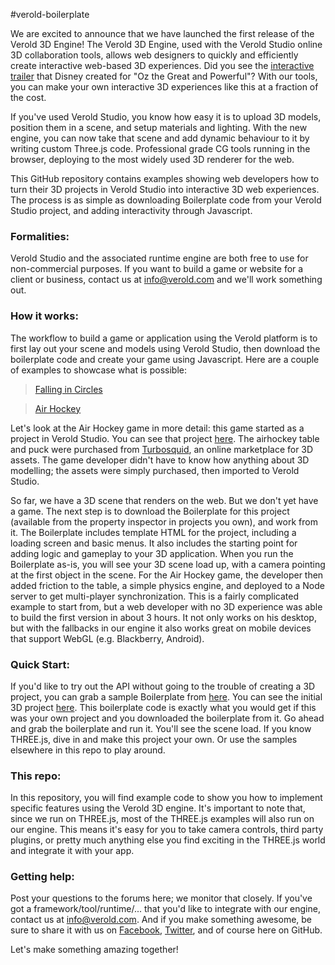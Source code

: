 #verold-boilerplate

We are excited to announce that we have launched the first release of the Verold 3D Engine! The Verold 3D Engine, used with the Verold Studio online 3D collaboration tools, allows web designers to quickly and efficiently create interactive web-based 3D experiences. Did you see the [interactive trailer](http://findyourwaytooz.com) that Disney created for "Oz the Great and Powerful"? With our tools, you can make your own interactive 3D experiences like this at a fraction of the cost.

If you've used Verold Studio, you know how easy it is to upload 3D models, position them in a scene, and setup materials and lighting. With the new engine, you can now take that scene and add dynamic behaviour to it by writing custom Three.js code. Professional grade CG tools running in the browser, deploying to the most widely used 3D renderer for the web.

This GitHub repository contains examples showing web developers how to turn their 3D projects in Verold Studio into interactive 3D web experiences. The process is as simple as downloading Boilerplate code from your Verold Studio project, and adding interactivity through Javascript.

### Formalities:

Verold Studio and the associated runtime engine are both free to use for non-commercial purposes. If you want to 
build a game or website for a client or business, contact us at info@verold.com and we'll work something out. 

### How it works:

The workflow to build a game or application using the Verold platform is to first lay out your scene and models 
using Verold Studio, then download the boilerplate code and create your game using Javascript. Here are a couple 
of examples to showcase what is possible:

> [Falling in Circles](http://labs.verold.com/falling-in-circles)

> [Air Hockey](http://airhockey.jit.su)

Let's look at the Air Hockey game in more detail: this game started as a project in Verold Studio. You can see that project [here](http://studio.verold.com/projects/5130099e21d65002000000f6). The airhockey table and puck were purchased from [Turbosquid](http://www.turbosquid.com), an online marketplace for 3D assets. The game developer didn't have to know how anything about 3D modelling; the assets were simply purchased, then imported to Verold Studio. 

So far, we have a 3D scene that renders on the web. But we don't yet have a game. The next step is to download the Boilerplate for this project (available from the property inspector in projects you own), and work from it. The Boilerplate includes template HTML for the project, including a loading screen and basic menus. It also includes the starting point 
for adding logic and gameplay to your 3D application. When you run the Boilerplate as-is, you will see your 3D scene load up, with a camera pointing at the first object in the scene. For the Air Hockey game, the developer then added friction to the table, a simple physics engine, and deployed to a Node server to get multi-player synchronization. This is a fairly complicated example to start from, but a web developer with no 3D experience was able to build the first version in about 3 hours. It not only works on his desktop, but with the fallbacks in our engine it also works great on mobile devices that support WebGL (e.g. Blackberry, Android). 

### Quick Start:
If you'd like to try out the API without going to the trouble of creating a 3D project, you can grab a sample Boilerplate
from [here](https://github.com/Verold/verold-boilerplate/tree/master/examples/01-spaceship). You can see the initial 3D project [here](http://studio.verold.com/projects/5145fdd0e810360200000342). This boilerplate code is exactly what you would get if this was your own project and you downloaded the boilerplate from it. Go ahead and grab the boilerplate and run it. You'll see the scene load. If you know THREE.js, dive in and make this project your own. Or use the samples elsewhere in this repo to play around. 

### This repo:

In this repository, you will find example code to show you how to implement specific features using the Verold 3D engine. It's important to note that, since we run on THREE.js, most of the THREE.js examples will also run on our engine. This means it's easy for you to take camera controls, third party plugins, or pretty much anything else you find exciting in the THREE.js world and integrate it with your app. 

### Getting help:

Post your questions to the forums here; we monitor that closely. If you've got a framework/tool/runtime/... that you'd like to integrate with our engine, contact us at info@verold.com. And if you make something awesome, be sure to share it with us on [Facebook](http://www.facebook.com/verold), [Twitter](http://twitter.com/verold), and of course here on GitHub. 

Let's make something amazing together!






